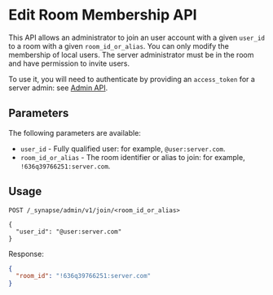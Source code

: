 # Edit Room Membership API

This API allows an administrator to join an user account with a given `user_id`
to a room with a given `room_id_or_alias`. You can only modify the membership of
local users. The server administrator must be in the room and have permission to
invite users.

To use it, you will need to authenticate by providing an `access_token`
for a server admin: see [Admin API](index.html).

## Parameters

The following parameters are available:

* `user_id` - Fully qualified user: for example, `@user:server.com`.
* `room_id_or_alias` - The room identifier or alias to join: for example,
  `!636q39766251:server.com`.

## Usage

```
POST /_synapse/admin/v1/join/<room_id_or_alias>

{
  "user_id": "@user:server.com"
}
```

Response:

```json
{
  "room_id": "!636q39766251:server.com"
}
```
